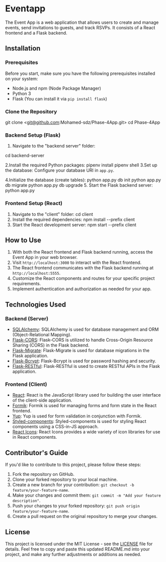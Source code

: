 # Eventapp

The Event App is a web application that allows users to create and manage events, send invitations to guests, and track RSVPs. It consists of a React frontend and a Flask backend.

## Installation

### Prerequisites

Before you start, make sure you have the following prerequisites installed on your system:

- Node.js and npm (Node Package Manager)
- Python 3
- Flask (You can install it via `pip install flask`)

### Clone the Repository

git clone <<git@github.com>:Mohamed-sdz/Phase-4App.git>
cd Phase-4App

### Backend Setup (Flask)

1. Navigate to the "backend server" folder:

cd backend-server

2.Install the required Python packages:
   pipenv install
   pipenv shell
3.Set up the database:
   Configure your database URI in `app.py`.

4.Initialize the database (create tables):
python app.py db init
python app.py db migrate
python app.py db upgrade
5. Start the Flask backend server:
python app.py

### Frontend Setup (React)

1. Navigate to the "client" folder:
   cd client
2. Install the required dependencies:
   npm install --prefix client
3. Start the React development server:
   npm start --prefix client

## How to Use

1. With both the React frontend and Flask backend running, access the Event App in your web browser.
2. Visit `http://localhost:3000` to interact with the React frontend.
3. The React frontend communicates with the Flask backend running at `http://localhost:5555`.
4. Customize the React components and routes for your specific project requirements.
5. Implement authentication and authorization as needed for your app.

## Technologies Used

### Backend (Server)

- [SQLAlchemy](https://www.sqlalchemy.org/): SQLAlchemy is used for database management and ORM (Object-Relational Mapping).
- [Flask-CORS](https://flask-cors.corydolphin.com/en/latest/): Flask-CORS is utilized to handle Cross-Origin Resource Sharing (CORS) in the Flask backend.
- [Flask-Migrate](https://flask-migrate.readthedocs.io/en/latest/): Flask-Migrate is used for database migrations in the Flask application.
- [Flask-Bcrypt](https://flask-bcrypt.readthedocs.io/en/latest/): Flask-Bcrypt is used for password hashing and security.
- [Flask-RESTful](https://flask-restful.readthedocs.io/en/latest/): Flask-RESTful is used to create RESTful APIs in the Flask application.

### Frontend (Client)

- [React](https://reactjs.org/): React is the JavaScript library used for building the user interface of the client-side application.
- [Formik](https://formik.org/): Formik is used for managing forms and form state in the React frontend.
- [Yup](https://github.com/jquense/yup): Yup is used for form validation in conjunction with Formik.
- [Styled-components](https://styled-components.com/): Styled-components is used for styling React components using a CSS-in-JS approach.
- [React Icons](https://react-icons.github.io/react-icons/): React Icons provides a wide variety of icon libraries for use in React components.

## Contributor's Guide

If you'd like to contribute to this project, please follow these steps:

1. Fork the repository on GitHub.
2. Clone your forked repository to your local machine.
3. Create a new branch for your contribution: `git checkout -b feature/your-feature-name`.
4. Make your changes and commit them: `git commit -m "Add your feature description"`.
5. Push your changes to your forked repository: `git push origin feature/your-feature-name`.
6. Create a pull request on the original repository to merge your changes.

## License

This project is licensed under the MIT License - see the [LICENSE](LICENSE) file for details.
Feel free to copy and paste this updated README.md into your project, and make any further adjustments or additions as needed.
